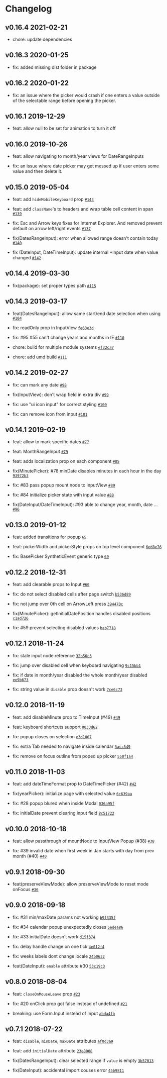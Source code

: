 # Changelog

## v0.16.4 2021-02-21

- chore: update dependencies

## v0.16.3 2020-01-25

- fix: added missing dist folder in package

## v0.16.2 2020-01-22

- fix: an issue where the picker would crash if one enters a value outside of the selectable range before opening the picker.

## v0.16.1 2019-12-29

- feat: allow null to be set for animation to turn it off

## v0.16.0 2019-10-26

- feat: allow navigating to month/year views for DateRangeInputs

- fix: an issue where date picker may get messed up if user enters some value and then delete it.


## v0.15.0 2019-05-04

- feat: add ``hideMobileKeyboard`` prop [`#143`](https://github.com/arfedulov/semantic-ui-calendar-react/pull/143)

- feat: add ``className``'s to headers and wrap table cell content in span [`#139`](https://github.com/arfedulov/semantic-ui-calendar-react/pull/139)

- fix: Esc and Arrow keys fixes for Internet Explorer. And removed prevent default on arrow left/right events [`#137`](https://github.com/arfedulov/semantic-ui-calendar-react/pull/137)

- fix(DatesRangeInput): error when allowed range doesn't contain today [`#140`](https://github.com/arfedulov/semantic-ui-calendar-react/pull/140)

- fix (DateInput, DateTimeInput): update internal *Input date when value changed [`#142`](https://github.com/arfedulov/semantic-ui-calendar-react/pull/142)

## v0.14.4 2019-03-30

- fix(package): set proper types path [`#115`](https://github.com/arfedulov/semantic-ui-calendar-react/pull/115)

## v0.14.3 2019-03-17

- feat(DatesRangeInput): allow same start/end date selection when using [`#104`](https://github.com/arfedulov/semantic-ui-calendar-react/pull/104)

- fix: readOnly prop in InputView [`fe63e3d`](https://github.com/arfedulov/semantic-ui-calendar-react/commit/fe63e3d35c22b62ef23511afba47f56346d03187)

- fix: #95 #55 can't change years and months in IE [`#110`](https://github.com/arfedulov/semantic-ui-calendar-react/pull/110)

- chore: build for multiple module systems [`ef32ca7`](https://github.com/arfedulov/semantic-ui-calendar-react/commit/ef32ca7b900a6d83245f84a6be06c1eb84c4a13f)

- chore: add umd build [`#111`](https://github.com/arfedulov/semantic-ui-calendar-react/pull/111)

## v0.14.2 2019-02-27

- fix: can mark any date [`#98`](https://github.com/arfedulov/semantic-ui-calendar-react/pull/98)

- fix(InputView): don't wrap field in extra div [`#99`](https://github.com/arfedulov/semantic-ui-calendar-react/pull/99)

- fix: use "ui icon input" for correct styling [`#100`](https://github.com/arfedulov/semantic-ui-calendar-react/pull/100)

- fix: can remove icon from input [`#101`](https://github.com/arfedulov/semantic-ui-calendar-react/pull/101)

## v0.14.1 2019-02-19

- feat: allow to mark specific dates [`#77`](https://github.com/arfedulov/semantic-ui-calendar-react/pull/77)

- feat: MonthRangeInput [`#79`](https://github.com/arfedulov/semantic-ui-calendar-react/pull/79)

- feat: adds localization prop on each component [`#85`](https://github.com/arfedulov/semantic-ui-calendar-react/pull/85)

- fix(MinutePicker): #78 minDate disables minutes in each hour in the day [`93972b3`](https://github.com/arfedulov/semantic-ui-calendar-react/commit/93972b3077b2957fb3e4d1f9ecd2e087e3fa4b3d)

- fix: #83 pass popup mount node to inputView [`#89`](https://github.com/arfedulov/semantic-ui-calendar-react/pull/86)

- fix: #84 initialize picker state with input value [`#88`](https://github.com/arfedulov/semantic-ui-calendar-react/pull/88)

- fix(DateInput/DateTimeInput): #93 able to change year, month, date ... [`#96`](https://github.com/arfedulov/semantic-ui-calendar-react/pull/96)

## v0.13.0 2019-01-12

- feat: added transitions for popup [`65`](https://github.com/arfedulov/semantic-ui-calendar-react/pull/65)

- feat: pickerWidth and pickerStyle props on top level component [`6ed8e76`](https://github.com/arfedulov/semantic-ui-calendar-react/commit/6ed8e76207012c11eae705c6d79de14e4b42623b)

- fix: BasePicker SyntheticEvent generic type [`69`](https://github.com/arfedulov/semantic-ui-calendar-react/pull/69)

## v0.12.2 2018-12-31

- feat: add clearable props to Input [`#60`](https://github.com/arfedulov/semantic-ui-calendar-react/pull/60)

- fix: do not select disabled cells after page switch [`b536d89`](https://github.com/arfedulov/semantic-ui-calendar-react/commit/b536d89e8af52e533c97735a0301a0c4dfd04963)

- fix: not jump over 0th cell on ArrowLeft press [`394470c`](https://github.com/arfedulov/semantic-ui-calendar-react/commit/394470c1105400ca3f62858dc0856da4125c047b)

- fix(MinutePicker): getInitialDatePosition handles disabled positions [`c1ad726`](https://github.com/arfedulov/semantic-ui-calendar-react/commit/c1ad72661e8d5a88efeacf5573ecfd2e9104bff8)

- fix: #59 prevent selecting disabled values [`bab7718`](https://github.com/arfedulov/semantic-ui-calendar-react/commit/bab7718df3f969e4deb6001517c14b8ac6bb6137)

## v0.12.1 2018-11-24

- fix: stale input node reference [`32b56c3`](https://github.com/arfedulov/semantic-ui-calendar-react/commit/32b56c381891bd716efb3a93e1ef8ef1ac0400a6)

- fix: jump over disabled cell when keyboard navigating [`9c15bb1`](https://github.com/arfedulov/semantic-ui-calendar-react/commit/9c15bb17505ea536c71df8d351a9c01441c635c6)

- fix: if date in month/year disabled the whole month/year disabled [`ee9b673`](https://github.com/arfedulov/semantic-ui-calendar-react/commit/ee9b673a981c436550f7fd3216d7129f2b9fd707)

- fix: string value in `disable` prop doesn't work [`7ce6c73`](https://github.com/arfedulov/semantic-ui-calendar-react/commit/7ce6c73b017fddd35534c2cb4b3b8433895074ec)

## v0.12.0 2018-11-19

- feat: add disableMinute prop to TimeInput (#49) [`#49`](https://github.com/arfedulov/semantic-ui-calendar-react/pull/49)

- feat: keyboard shortcuts support [`0033d62`](https://github.com/arfedulov/semantic-ui-calendar-react/commit/0033d62a8061c3cd1d2d9ff0fad7b0e17b0167a2)

- fix: popup closes on selection [`e3d1807`](https://github.com/arfedulov/semantic-ui-calendar-react/commit/e3d1807d810c06ff32936ab5c4f3ea4aedf12f53)

- fix: extra Tab needed to navigate inside calendar [`5acc549`](https://github.com/arfedulov/semantic-ui-calendar-react/commit/5acc5491de046b80fb3b444b3a664f327a1e15f2)

- fix: remove on focus outline from poped up picker [`550f1a4`](https://github.com/arfedulov/semantic-ui-calendar-react/commit/550f1a494b904811707459932314ad864dd815e8)

## v0.11.0 2018-11-03

- feat: add dateTimeFormat prop to DateTimePicker (#42) [`#42`](https://github.com/arfedulov/semantic-ui-calendar-react/pull/42)

- fix(yearPicker): initialize page with selected value [`6c639aa`](https://github.com/arfedulov/semantic-ui-calendar-react/commit/6c639aa70b53a8c7a56e83c24fdcab8c4aec2aff)

- fix: #28 popup blured when inside Modal [`036a95f`](https://github.com/arfedulov/semantic-ui-calendar-react/commit/036a95f052aefacfaf97afa66cdf09a8598c969a)

- fix: initialDate prevent clearing input field [`8c51722`](https://github.com/arfedulov/semantic-ui-calendar-react/commit/8c51722c670bf0b2a8beedb68550a2ec9b797e2d)

## v0.10.0 2018-10-18

- feat: allow passthrough of mountNode to InputView Popup (#38) [`#38`](https://github.com/arfedulov/semantic-ui-calendar-react/pull/38)

- fix: #39 invalid date when first week in Jan starts with day from prev month (#40) [`#40`](https://github.com/arfedulov/semantic-ui-calendar-react/pull/40)

## v0.9.1 2018-09-30

- feat(preserveViewMode): allow preserveViewMode to reset mode onFocus [`#36`](https://github.com/arfedulov/semantic-ui-calendar-react/pull/36)

## v0.9.0 2018-09-18

- fix: #31 min/maxDate params not working [`b9f335f`](https://github.com/arfedulov/semantic-ui-calendar-react/commit/b9f335f3b8e234549a9c2a144ba277b50bd5a5fe)
- fix: #34 calendar popup unexpectedly closes [`5edea86`](https://github.com/arfedulov/semantic-ui-calendar-react/commit/5edea86ccc9ac27e5af4aa9fb37b95b59a61e95b)
- fix: #33 initialDate doesn't work [`d15f374`](https://github.com/arfedulov/semantic-ui-calendar-react/commit/d15f374b15a181e092561bf959e1986188bda3c1)
- fix: delay handle change on one tick [`4e012f4`](https://github.com/arfedulov/semantic-ui-calendar-react/commit/4e012f4dfdf93d3767b1a84116985a08458ec6a6)
- fix: weeks labels dont change locale [`24b0632`](https://github.com/arfedulov/semantic-ui-calendar-react/commit/24b0632ac2b96bc0db864eb9f285bfb99ac2df6e)

- feat(DateInput): `enable` attribute #30 [`53c19c3`](https://github.com/arfedulov/semantic-ui-calendar-react/commit/53c19c351a3a867ef8f7a0e50bb92c407543cf28)

## v0.8.0 2018-08-04

- feat: `closeOnMouseLeave` prop [`#23`](https://github.com/arfedulov/semantic-ui-calendar-react/pull/23)

- fix: #20 onClick prop got false instead of undefined [`#21`](https://github.com/arfedulov/semantic-ui-calendar-react/pull/21)

- breaking: use Form.Input instead of Input [`abda4fb`](https://github.com/arfedulov/semantic-ui-calendar-react/commit/abda4fb9059dc68ec09da3072e3e1d86463d58b1)


## v0.7.1 2018-07-22

- feat: `disable`, `minDate`, `maxDate` attributes [`af0d3a9`](https://github.com/arfedulov/semantic-ui-calendar-react/commit/af0d3a91933903f5fc82fee83e5a0499f44f544f)
- feat: add `initialDate` attribute [`23e8008`](https://github.com/arfedulov/semantic-ui-calendar-react/commit/23e800851716e0645451c99f2e0084937747a4c6)

- fix(DatesRangeInput): clear selected range if `value` is empty [`3b57013`](https://github.com/arfedulov/semantic-ui-calendar-react/commit/3b57013f3f8bd56092c7612f965894f4efc5109e)
- fix(DateInput): accidental import couses error [`45b9811`](https://github.com/arfedulov/semantic-ui-calendar-react/commit/45b9811e6f780d4df4170bc0aca3ab3171f4539f)
